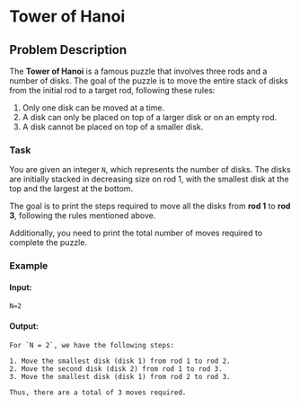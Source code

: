 # Tower of Hanoi

## Problem Description

The **Tower of Hanoi** is a famous puzzle that involves three rods and a number of disks. The goal of the puzzle is to move the entire stack of disks from the initial rod to a target rod, following these rules:

1. Only one disk can be moved at a time.
2. A disk can only be placed on top of a larger disk or on an empty rod.
3. A disk cannot be placed on top of a smaller disk.

### Task

You are given an integer `N`, which represents the number of disks. The disks are initially stacked in decreasing size on rod 1, with the smallest disk at the top and the largest at the bottom.

The goal is to print the steps required to move all the disks from **rod 1** to **rod 3**, following the rules mentioned above.

Additionally, you need to print the total number of moves required to complete the puzzle.

### Example

#### Input:

```
N=2
```

#### Output:
```
For `N = 2`, we have the following steps:

1. Move the smallest disk (disk 1) from rod 1 to rod 2.
2. Move the second disk (disk 2) from rod 1 to rod 3.
3. Move the smallest disk (disk 1) from rod 2 to rod 3.

Thus, there are a total of 3 moves required.
```
